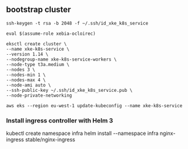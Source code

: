 
## bootstrap cluster
```
ssh-keygen -t rsa -b 2048 -f ~/.ssh/id_xke_k8s_service

eval $(assume-role xebia-ocloirec)

eksctl create cluster \
--name xke-k8s-service \
--version 1.14 \
--nodegroup-name xke-k8s-service-workers \
--node-type t3a.medium \
--nodes 3 \
--nodes-min 1 \
--nodes-max 4 \
--node-ami auto \
--ssh-public-key ~/.ssh/id_xke_k8s_service.pub \
--node-private-networking

aws eks --region eu-west-1 update-kubeconfig --name xke-k8s-service
```

### Install ingress controller with Helm 3
kubectl create namespace infra
helm install --namespace infra nginx-ingress stable/nginx-ingress
